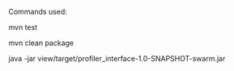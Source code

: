 Commands used:

mvn test

mvn clean package

java -jar view/target/profiler_interface-1.0-SNAPSHOT-swarm.jar
